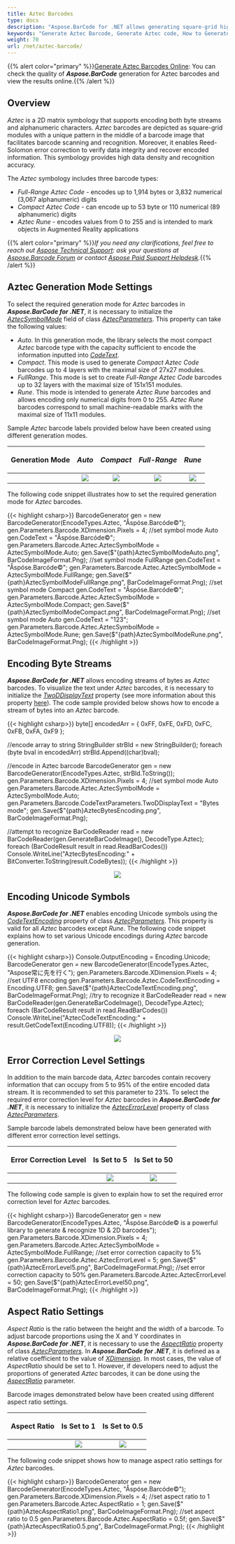 ```yaml
---
title: Aztec Barcodes
type: docs
description: "Aspose.BarCode for .NET allows generating square-grid high-density two-dimensional Aztec barcodes."
keywords: "Generate Aztec Barcode, Generate Aztec code, How to Generate Aztec barcodes, Aspose.BarCode for .NET, C#"
weight: 70
url: /net/aztec-barcode/
---
```

{{% alert color="primary" %}}[Generate Aztec Barcodes Online](https://products.aspose.app/barcode/generate/aztec): You can check the quality of ***Aspose.BarCode*** generation for Aztec barcodes and view the results online.{{% /alert %}}

## **Overview**
*Aztec* is a 2D matrix symbology that supports encoding both byte streams and alphanumeric characters. *Aztec* barcodes are depicted as square-grid modules with a unique pattern in the middle of a barcode image that facilitates barcode scanning and recognition. Moreover, it enables Reed-Solomon error correction to verify data integrity and recover encoded information. This symbology provides high data density and recognition accuracy.  
  
The *Aztec* symbology includes three barcode types:
-	*Full-Range Aztec Code* - encodes up to 1,914 bytes or 3,832 numerical (3,067 alphanumeric) digits
-	*Compact Aztec Code* - can encode up to 53 byte or 110 numerical (89 alphanumeric) digits
-	*Aztec Rune* - encodes values from 0 to 255 and is intended to mark objects in Augmented Reality applications
  
{{% alert color="primary" %}}*If you need any clarifications, feel free to reach out [Aspose Technical Support](/barcode/net/technical-support/): ask your questions at [Aspose.Barcode Forum](https://forum.aspose.com/c/barcode/13) or contact [Aspose Paid Support Helpdesk](https://helpdesk.aspose.com/).*{{% /alert %}}
  
## **Aztec Generation Mode Settings**
To select the required generation mode for *Aztec* barcodes in ***Aspose.BarCode for .NET***, it is necessary to initialize the [*AztecSymbolMode*](https://apireference.aspose.com/barcode/net/aspose.barcode.generation/aztecparameters/properties/aztecsymbolmode) field of class [*AztecParameters*](https://apireference.aspose.com/barcode/net/aspose.barcode.generation/aztecparameters). This property can take the following values:
- *Auto*. In this generation mode, the library selects the most compact *Aztec* barcode type with the capacity sufficient to encode the information inputted into [*CodeText*](https://apireference.aspose.com/barcode/net/aspose.barcode.generation/barcodegenerator/properties/codetext).
- *Compact*. This mode is used to generate *Compact Aztec Code* barcodes up to 4 layers with the maximal size of 27x27 modules. 
- *FullRange*. This mode is set to create *Full-Range Aztec Code* barcodes up to 32 layers with the maximal size of 151x151 modules.
- *Rune*. This mode is intended to generate *Aztec Rune* barcodes and allows encoding only numerical digits from 0 to 255. *Aztec Rune* barcodes correspond to small machine-readable marks with the maximal size of 11x11 modules.  
  
Sample *Aztec* barcode labels provided below have been created using different generation modes.
  
|<p align="center">**Generation Mode**</p>|<p align="center">***Auto***</p>|<p align="center">***Compact***</p>|<p align="center">***Full-Range***</p>|<p align="center">***Rune***</p>|
| :-: | :-: | :-: | :-: | :-: |
| |<img src="aztecsymbolmodeauto.png">|<img src="aztecsymbolmodecompact.png">|<img src="aztecsymbolmodefullrange.png">|<img src="aztecsymbolmoderune.png">|
  
The following code snippet illustrates how to set the required generation mode for *Aztec* barcodes.
  
{{< highlight csharp>}}
BarcodeGenerator gen = new BarcodeGenerator(EncodeTypes.Aztec, "Åspóse.Barcóde©");
gen.Parameters.Barcode.XDimension.Pixels = 4;
//set symbol mode Auto
gen.CodeText = "Åspóse.Barcóde©";
gen.Parameters.Barcode.Aztec.AztecSymbolMode = AztecSymbolMode.Auto;
gen.Save($"{path}AztecSymbolModeAuto.png", BarCodeImageFormat.Png);
//set symbol mode FullRange
gen.CodeText = "Åspóse.Barcóde©";
gen.Parameters.Barcode.Aztec.AztecSymbolMode = AztecSymbolMode.FullRange;
gen.Save($"{path}AztecSymbolModeFullRange.png", BarCodeImageFormat.Png);
//set symbol mode Compact
gen.CodeText = "Åspóse.Barcóde©";
gen.Parameters.Barcode.Aztec.AztecSymbolMode = AztecSymbolMode.Compact;
gen.Save($"{path}AztecSymbolModeCompact.png", BarCodeImageFormat.Png);
//set symbol mode Auto
gen.CodeText = "123";
gen.Parameters.Barcode.Aztec.AztecSymbolMode = AztecSymbolMode.Rune;
gen.Save($"{path}AztecSymbolModeRune.png", BarCodeImageFormat.Png);
{{< /highlight >}}
 
## **Encoding Byte Streams**
***Aspose.BarCode for .NET*** allows encoding streams of bytes as *Aztec* barcodes. To visualize the text under *Aztec* barcodes, it is necessary to initialize the [*TwoDDisplayText*](https://apireference.aspose.com/barcode/net/aspose.barcode.generation/codetextparameters/properties/twoddisplaytext) property (see more information about this property [here](https://docs.aspose.com/barcode/net/working-with-barcode-text-appearance/#replacing-barcode-text-in-2d-barcodes/)). The code sample provided below shows how to encode a stream of bytes into an *Aztec* barcode.
  
{{< highlight csharp>}}
byte[] encodedArr = { 0xFF, 0xFE, 0xFD, 0xFC, 0xFB, 0xFA, 0xF9 };

//encode array to string
StringBuilder strBld = new StringBuilder();
foreach (byte bval in encodedArr)
    strBld.Append((char)bval);

//encode in Aztec barcode
BarcodeGenerator gen = new BarcodeGenerator(EncodeTypes.Aztec, strBld.ToString());
gen.Parameters.Barcode.XDimension.Pixels = 4;
//set symbol mode Auto
gen.Parameters.Barcode.Aztec.AztecSymbolMode = AztecSymbolMode.Auto;
gen.Parameters.Barcode.CodeTextParameters.TwoDDisplayText = "Bytes mode";
gen.Save($"{path}AztecBytesEncoding.png", BarCodeImageFormat.Png);

//attempt to recognize
BarCodeReader read = new BarCodeReader(gen.GenerateBarCodeImage(), DecodeType.Aztec);
foreach (BarCodeResult result in read.ReadBarCodes())
    Console.WriteLine("AztecBytesEncoding:" + BitConverter.ToString(result.CodeBytes));
{{< /highlight >}}
  
<p align="center"><img src="aztecbytesencoding.png"></p>
  
## **Encoding Unicode Symbols**
***Aspose.BarCode for .NET*** enables encoding Unicode symbols using the [*CodeTextEncoding*](https://apireference.aspose.com/barcode/net/aspose.barcode.generation/aztecparameters/properties/codetextencoding) property of class [*AztecParameters*](https://apireference.aspose.com/barcode/net/aspose.barcode.generation/aztecparameters). This property is valid for all *Aztec* barcodes except *Rune*. The following code snippet explains how to set various Unicode encodings during *Aztec* barcode generation.
  
{{< highlight csharp>}}
Console.OutputEncoding = Encoding.Unicode;
BarcodeGenerator gen = new BarcodeGenerator(EncodeTypes.Aztec, "Aspose常に先を行く");
gen.Parameters.Barcode.XDimension.Pixels = 4;
//set UTF8 encoding
gen.Parameters.Barcode.Aztec.CodeTextEncoding = Encoding.UTF8;
gen.Save($"{path}AztecCodeTextEncoding.png", BarCodeImageFormat.Png);
//try to recognize it
BarCodeReader read = new BarCodeReader(gen.GenerateBarCodeImage(), DecodeType.Aztec);
foreach (BarCodeResult result in read.ReadBarCodes())
    Console.WriteLine("AztecCodeTextEncoding:" + result.GetCodeText(Encoding.UTF8));
{{< /highlight >}}
  
<p align="center"><img src="azteccodetextencoding.png"></p>
  
## **Error Correction Level Settings**
In addition to the main barcode data, *Aztec* barcodes contain recovery information that can occupy from 5 to 95% of the entire encoded data stream. It is recommended to set this parameter to 23%. To select the required error correction level for *Aztec* barcodes in ***Aspose.BarCode for .NET***, it is necessary to initialize the [*AztecErrorLevel*](https://apireference.aspose.com/barcode/net/aspose.barcode.generation/aztecparameters/properties/aztecerrorlevel) property of class [*AztecParameters*](https://apireference.aspose.com/barcode/net/aspose.barcode.generation/aztecparameters).  
  
Sample barcode labels demonstrated below have been generated with different error correction level settings.
  
|<p align="center">**Error Correction Level**</p>|<p align="center">**Is Set to 5**</p>|<p align="center">**Is Set to 50**</p>|
| :-: | :-: | :-: |
| |<img src="aztecerrorlevel5.png">|<img src="aztecerrorlevel50.png">|
  
The following code sample is given to explain how to set the required error correction level for *Aztec* barcodes.
  
{{< highlight csharp>}}
BarcodeGenerator gen = new BarcodeGenerator(EncodeTypes.Aztec, "Åspóse.Barcóde© is a powerful library to generate & recognize 1D & 2D barcodes");
gen.Parameters.Barcode.XDimension.Pixels = 4;
gen.Parameters.Barcode.Aztec.AztecSymbolMode = AztecSymbolMode.FullRange;
//set error correction capacity to 5%
gen.Parameters.Barcode.Aztec.AztecErrorLevel = 5;
gen.Save($"{path}AztecErrorLevel5.png", BarCodeImageFormat.Png);
//set error correction capacity to 50%
gen.Parameters.Barcode.Aztec.AztecErrorLevel = 50;
gen.Save($"{path}AztecErrorLevel50.png", BarCodeImageFormat.Png);
{{< /highlight >}}

## **Aspect Ratio Settings**
*Aspect Ratio* is the ratio between the height and the width of a barcode. To adjust barcode proportions using the X and Y coordinates in ***Aspose.BarCode for .NET***, it is necessary to use the [*AspectRatio*](https://apireference.aspose.com/barcode/net/aspose.barcode.generation/aztecparameters/properties/aspectratio) property of class [*AztecParameters*](https://apireference.aspose.com/barcode/net/aspose.barcode.generation/aztecparameters). In ***Aspose.BarCode for .NET***, it is defined as a relative coefficient to the value of [*XDimension*](https://apireference.aspose.com/barcode/net/aspose.barcode.generation/barcodeparameters/properties/xdimension). In most cases, the value of *AspectRatio* should be set to 1. However, if developers need to adjust the proportions of generated *Aztec* barcodes, it can be done using the [*AspectRatio*](https://apireference.aspose.com/barcode/net/aspose.barcode.generation/aztecparameters/properties/aspectratio) parameter.  
  
Barcode images demonstrated below have been created using different aspect ratio settings.
  
|<p align="center">**Aspect Ratio**</p>|<p align="center">**Is Set to 1**</p>|<p align="center">**Is Set to 0.5**</p>|
| :-: | :-: | :-: |
| |<img src="aztecaspectratio1.png">|<img src="aztecaspectratio0.5.png">|
  
The following code snippet shows how to manage aspect ratio settings for *Aztec* barcodes.
  
{{< highlight csharp>}}
BarcodeGenerator gen = new BarcodeGenerator(EncodeTypes.Aztec, "Åspóse.Barcóde©");
gen.Parameters.Barcode.XDimension.Pixels = 4;
//set aspect ratio to 1
gen.Parameters.Barcode.Aztec.AspectRatio = 1;
gen.Save($"{path}AztecAspectRatio1.png", BarCodeImageFormat.Png);
//set aspect ratio to 0.5
gen.Parameters.Barcode.Aztec.AspectRatio = 0.5f;
gen.Save($"{path}AztecAspectRatio0.5.png", BarCodeImageFormat.Png);
{{< /highlight >}}
  